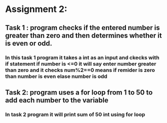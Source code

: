 # Assignment 2:

## Task 1 : program checks if the entered number is greater than zero and then determines whether it is even or odd.

### In this task 1 program it takes a int as an input and ckecks with if statement if number is <=0 it will say enter number greater than zero and it checks num%2==0 means if remider is zero than number is even elase number is odd

## Task 2: program uses a for loop from 1 to 50 to add each number to the variable

### In task 2 program it will print sum of 50 int using for loop